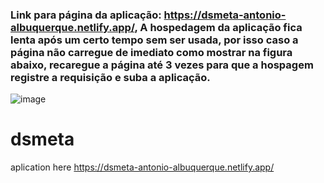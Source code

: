 ### Link para página da aplicação: https://dsmeta-antonio-albuquerque.netlify.app/, A hospedagem da aplicação fica lenta após um certo tempo sem ser usada, por isso caso a página não carregue de imediato como mostrar na figura abaixo, recaregue a página até 3 vezes para que a hospagem registre a requisição e suba a aplicação. 
![image](https://user-images.githubusercontent.com/45980566/194732688-a2905b6e-d4f9-48a6-b63d-736569c3bfbe.png)  


# dsmeta

aplication here https://dsmeta-antonio-albuquerque.netlify.app/
